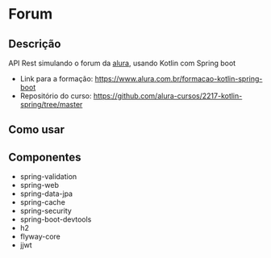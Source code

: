 # Forum

## Descrição

API Rest simulando o forum da [alura](https://www.alura.com.br/), usando Kotlin com Spring boot

- Link para a formação: https://www.alura.com.br/formacao-kotlin-spring-boot
- Repositório do curso: https://github.com/alura-cursos/2217-kotlin-spring/tree/master

## Como usar


## Componentes

- spring-validation
- spring-web
- spring-data-jpa
- spring-cache
- spring-security
- spring-boot-devtools
- h2
- flyway-core
- jjwt